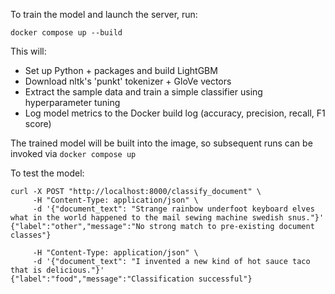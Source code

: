 To train the model and launch the server, run:

`docker compose up --build`

This will:

* Set up Python + packages and build LightGBM
* Download nltk's 'punkt' tokenizer + GloVe vectors 
* Extract the sample data and train a simple classifier using hyperparameter tuning
* Log model metrics to the Docker build log (accuracy, precision, recall, F1 score)

The trained model will be built into the image, so subsequent runs can be invoked via
`docker compose up`

To test the model:

```
curl -X POST "http://localhost:8000/classify_document" \
     -H "Content-Type: application/json" \
     -d '{"document_text": "Strange rainbow underfoot keyboard elves what in the world happened to the mail sewing machine swedish snus."}'
{"label":"other","message":"No strong match to pre-existing document classes"}
```

```curl -X POST "http://localhost:8000/classify_document" \
     -H "Content-Type: application/json" \
     -d '{"document_text": "I invented a new kind of hot sauce taco that is delicious."}'
{"label":"food","message":"Classification successful"}
```